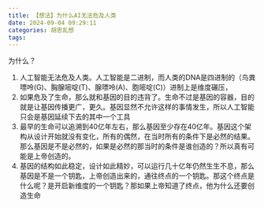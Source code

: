 ```yaml
---
title: 【想法】为什么AI无法危及人类
date: 2024-09-04 09:29:11
categories: 胡思乱想
tags: 
---
```

为什么？
1. 人工智能无法危及人类。人工智能是二进制，而人类的DNA是四进制的（鸟粪嘌呤(G)、胸腺嘧啶(T)、腺嘌呤(A)、胞嘧啶(C)）进制上是维度碾压，
2. 如果危及了生命，那么就和基因的目的违背了。生命不过是基因的容器，目的就是让基因传播更广，更久。基因显然不允许这样的事情发生，所以人工智能只会是基因延续下去的其中一个工具
3. 最早的生命可以追溯到40亿年左右，那么基因至少存在40亿年。基因这个架构从设计开始就没有变化，所有的偶然，在当时所有的条件下是必然的结果。那么基因是不是必然的，如果是必然的那当时的条件是谁创造的？所以真有可能是上帝创造的。
4. 基因的结构如此稳定，设计如此精妙，可以运行几十亿年仍然生生不息，那么基因是不是一个钥匙，上帝创造出来的，通往终点的一个钥匙。那这个终点是什么呢？是开启新维度的一个钥匙？那如果上帝知道了终点，他为什么还要创造生命
